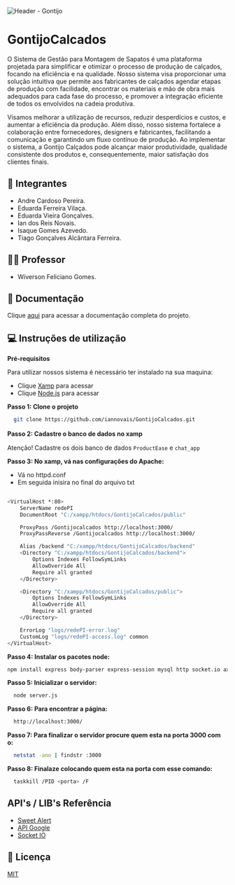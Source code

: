 
![Header - Gontijo](https://github.com/iannovais/GontijoCalcados/assets/136115980/b42f75aa-b9ce-4acd-8d39-62bb0226ada7)
ㅤ
# GontijoCalcados

O Sistema de Gestão para Montagem de Sapatos é uma plataforma projetada para simplificar e otimizar o processo de produção de calçados, focando na eficiência e na qualidade. Nosso sistema visa proporcionar uma solução intuitiva que permite aos fabricantes de calçados agendar etapas de produção com facilidade, encontrar os materiais e mão de obra mais adequados para cada fase do processo, e promover a integração eficiente de todos os envolvidos na cadeia produtiva.

Visamos melhorar a utilização de recursos, reduzir desperdícios e custos, e aumentar a eficiência da produção. Além disso, nosso sistema fortalece a colaboração entre fornecedores, designers e fabricantes, facilitando a comunicação e garantindo um fluxo contínuo de produção. Ao implementar o sistema, a Gontijo Calçados pode alcançar maior produtividade, qualidade consistente dos produtos e, consequentemente, maior satisfação dos clientes finais.

## 👥 Integrantes

* Andre Cardoso Pereira.
* Eduarda Ferreira Vilaça.
* Eduarda Vieira Gonçalves.
* Ian dos Reis Novais.
* Isaque Gomes Azevedo.
* Tiago Gonçalves Alcântara Ferreira.

## 👨‍🏫 Professor

* Wíverson Feliciano Gomes.

## 📂 Documentação

Clique [aqui](https://link-da-documentação) para acessar a documentação completa do projeto.

## 💻 Instruções de utilização

**Pré-requisitos**

Para utilizar nossos sistema é necessário ter instalado na sua maquina:
- Clique [Xamp](https://link-da-documentação) para acessar
- Clique [Node.js](https://www.apachefriends.org/pt_br/index.html) para acessar

**Passo 1: Clone o projeto**

```bash
  git clone https://github.com/iannovais/GontijoCalcados.git
```

**Passo 2: Cadastre o banco de dados no xamp**ㅤ

Atenção! Cadastre os dois banco de dados `ProductEase` e `chat_app`

**Passo 3: No xamp, vá nas configurações do Apache:**
- Vá no httpd.conf
- Em seguida inisira no final do arquivo txt
  

```bash
  
<VirtualHost *:80>
    ServerName redePI
    DocumentRoot "C:/xampp/htdocs/GontijoCalcados/public"

    ProxyPass /Gontijocalcados http://localhost:3000/
    ProxyPassReverse /Gontijocalcados http://localhost:3000/

    Alias /backend "C:/xampp/htdocs/GontijoCalcados/backend"
    <Directory "C:/xampp/htdocs/GontijoCalcados/backend">
        Options Indexes FollowSymLinks
        AllowOverride All
        Require all granted
    </Directory>

    <Directory "C:/xampp/htdocs/GontijoCalcados/public">
        Options Indexes FollowSymLinks
        AllowOverride All
        Require all granted
    </Directory>

    ErrorLog "logs/redePI-error.log"
    CustomLog "logs/redePI-access.log" common
</VirtualHost>
```

**Passo 4: Instalar os pacotes node:**

```bash
npm install express body-parser express-session mysql http socket.io axios path crypto
```
**Passo 5: Inicializar o servidor:**

```bash
  node server.js
```
**Passo 6: Para encontrar a página:**

```bash
  http://localhost:3000/
```
**Passo 7: Para finalizar o servidor procure quem esta na porta 3000 com o:**

```bash
  netstat -ano | findstr :3000
```
**Passo 8: Finalaze colocando quem esta na porta com esse comando:**

```bash
  taskkill /PID <porta> /F
```
## API's / LIB's Referência

 - [Sweet Alert](https://sweetalert2.github.io/)
 - [API Google](https://developers.google.com/apis-explorer?hl=pt-br)
 - [Socket IO](https://developers.google.com/apis-explorer?hl=pt-br)

## 📜 Licença

[MIT](https://choosealicense.com/licenses/mit/)

